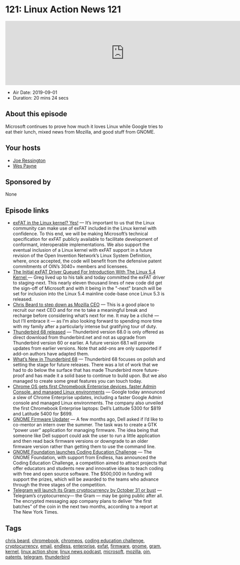 # 121: Linux Action News 121

<iframe src="https://player.fireside.fm/v2/DAcK9LdX+poyAi6F9?theme=dark" width="740" height="200" frameborder="0" scrolling="no"></iframe>

* Air Date: 2019-09-01
* Duration: 20 mins 24 secs

## About this episode

Microsoft continues to prove how much it loves Linux while Google tries to eat their lunch, mixed news from Mozilla, and good stuff from GNOME.

## Your hosts
* [Joe Ressington](https://linuxactionnews.com/hosts/joe)
* [Wes Payne](https://linuxactionnews.com/guests/wes)

## Sponsored by

None



## Episode links

  * [exFAT in the Linux kernel? Yes!](https://cloudblogs.microsoft.com/opensource/2019/08/28/exfat-linux-kernel/ "exFAT in the Linux kernel? Yes!") — It’s important to us that the Linux community can make use of exFAT included in the Linux kernel with confidence. To this end, we will be making Microsoft’s technical specification for exFAT publicly available to facilitate development of conformant, interoperable implementations. We also support the eventual inclusion of a Linux kernel with exFAT support in a future revision of the Open Invention Network’s Linux System Definition, where, once accepted, the code will benefit from the defensive patent commitments of OIN’s 3040+ members and licensees.
  * [The Initial exFAT Driver Queued For Introduction With The Linux 5.4 Kernel ](https://www.phoronix.com/scan.php?page=news_item&px=Linux-5.4-exFAT-Is-Coming "The Initial exFAT Driver Queued For Introduction With The Linux 5.4 Kernel ") — Greg lived up to his talk and today committed the exFAT driver to staging-next. This nearly eleven thousand lines of new code did get the sign-off of Microsoft and with it being in the "-next" branch will be set for inclusion into the Linux 5.4 mainline code-base once Linux 5.3 is released.
  * [Chris Beard to step down as Mozilla CEO](https://blog.mozilla.org/blog/2019/08/29/my-next-chapter/ "Chris Beard to step down as Mozilla CEO") — This is a good place to recruit our next CEO and for me to take a meaningful break and recharge before considering what’s next for me. It may be a cliché — but I’ll embrace it — as I’m also looking forward to spending more time with my family after a particularly intense but gratifying tour of duty.
  * [Thunderbird 68 released](https://www.thunderbird.net/en-US/thunderbird/68.0/releasenotes/ "Thunderbird 68 released") — Thunderbird version 68.0 is only offered as direct download from thunderbird.net and not as upgrade from Thunderbird version 60 or earlier. A future version 68.1 will provide updates from earlier versions. Note that add-ons are only supported if add-on authors have adapted them.
  * [What’s New in Thunderbird 68](https://blog.mozilla.org/thunderbird/2019/08/whats-new-in-thunderbird-68/ "What’s New in Thunderbird 68") — Thunderbird 68 focuses on polish and setting the stage for future releases. There was a lot of work that we had to do below the surface that has made Thunderbird more future-proof and has made it a solid base to continue to build upon. But we also managed to create some great features you can touch today.
  * [Chrome OS gets first Chromebook Enterprise devices, faster Admin Console, and managed Linux environments](https://venturebeat.com/2019/08/26/google-dell-chromebook-enterprise-devices/ "Chrome OS gets first Chromebook Enterprise devices, faster Admin Console, and managed Linux environments") — Google today announced a slew of Chrome Enterprise updates, including a faster Google Admin console and managed Linux environments. The company also unveiled the first Chromebook Enterprise laptops: Dell’s Latitude 5300 for $819 and Latitude 5400 for $699.
  * [GNOME Firmware Updater](https://blogs.gnome.org/hughsie/2019/08/28/gnome-firmware-updater/ "GNOME Firmware Updater") — A few months ago, Dell asked if I’d like to co-mentor an intern over the summer. The task was to create a GTK “power user” application for managing firmware. The idea being that someone like Dell support could ask the user to run a little application and then read back firmware versions or downgrade to an older firmware version rather than getting them to use the command line. 
  * [GNOME Foundation launches Coding Education Challenge](https://www.gnome.org/news/2019/08/gnome-foundation-launches-coding-education-challenge/ "GNOME Foundation launches Coding Education Challenge") — The GNOME Foundation, with support from Endless, has announced the Coding Education Challenge, a competition aimed to attract projects that offer educators and students new and innovative ideas to teach coding with free and open source software. The $500,000 in funding will support the prizes, which will be awarded to the teams who advance through the three stages of the competition. 
  * [Telegram will launch its Gram cryptocurrency by October 31 or bust](https://www.theverge.com/2019/8/27/20835987/telegram-gram-cryptocurrency-coin-october-31-deadline-ico "Telegram will launch its Gram cryptocurrency by October 31 or bust") — Telegram’s cryptocurrency— the Gram — may be going public after all. The encrypted messaging app company plans to deliver “the first batches” of the coin in the next two months, according to a report at The New York Times.



## Tags

[chris beard](https://linuxactionnews.com/tags/chris%20beard), [chromebook](https://linuxactionnews.com/tags/chromebook), [chromeos](https://linuxactionnews.com/tags/chromeos), [coding education challenge](https://linuxactionnews.com/tags/coding%20education%20challenge), [cryptocurrency](https://linuxactionnews.com/tags/cryptocurrency), [email](https://linuxactionnews.com/tags/email), [endless](https://linuxactionnews.com/tags/endless), [enterprise](https://linuxactionnews.com/tags/enterprise), [exfat](https://linuxactionnews.com/tags/exfat), [firmware](https://linuxactionnews.com/tags/firmware), [gnome](https://linuxactionnews.com/tags/gnome), [gram](https://linuxactionnews.com/tags/gram), [kernel](https://linuxactionnews.com/tags/kernel), [linux action show](https://linuxactionnews.com/tags/linux%20action%20show), [linux news podcast](https://linuxactionnews.com/tags/linux%20news%20podcast), [microsoft](https://linuxactionnews.com/tags/microsoft), [mozilla](https://linuxactionnews.com/tags/mozilla), [oin](https://linuxactionnews.com/tags/oin), [patents](https://linuxactionnews.com/tags/patents), [telegram](https://linuxactionnews.com/tags/telegram), [thunderbird](https://linuxactionnews.com/tags/thunderbird)